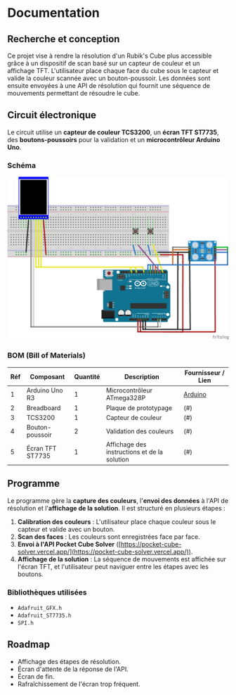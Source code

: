 # Documentation

## Recherche et conception

Ce projet vise à rendre la résolution d'un Rubik's Cube plus accessible grâce à un dispositif de scan basé sur un capteur de couleur et un affichage TFT. L'utilisateur place chaque face du cube sous le capteur et valide la couleur scannée avec un bouton-poussoir. Les données sont ensuite envoyées à une API de résolution qui fournit une séquence de mouvements permettant de résoudre le cube.

## Circuit électronique

Le circuit utilise un **capteur de couleur TCS3200**, un **écran TFT ST7735**, des **boutons-poussoirs** pour la validation et un **microcontrôleur Arduino Uno**.

### Schéma

![Schéma du circuit](/docs/assets/CubeResolver_bb.png)

### BOM (Bill of Materials)

| Réf | Composant        | Quantité | Description                                  | Fournisseur / Lien                                            |
| --- | ---------------- | -------- | -------------------------------------------- | ------------------------------------------------------------- |
| 1   | Arduino Uno R3   | 1        | Microcontrôleur ATmega328P                   | [Arduino](https://store.arduino.cc/products/arduino-uno-rev3) |
| 2   | Breadboard       | 1        | Plaque de prototypage                        | (#)                                                           |
| 3   | TCS3200          | 1        | Capteur de couleur                           | (#)                                                           |
| 4   | Bouton-poussoir  | 2        | Validation des couleurs                      | (#)                                                           |
| 5   | Écran TFT ST7735 | 1        | Affichage des instructions et de la solution | (#)                                                           |

## Programme

Le programme gère la **capture des couleurs**, l'**envoi des données** à l'API de résolution et l'**affichage de la solution**. Il est structuré en plusieurs étapes :

1. **Calibration des couleurs** : L'utilisateur place chaque couleur sous le capteur et valide avec un bouton.
2. **Scan des faces** : Les couleurs sont enregistrées face par face.
3. **Envoi à l'API Pocket Cube Solver** ([https://pocket-cube-solver.vercel.app/](https://pocket-cube-solver.vercel.app/)).
4. **Affichage de la solution** : La séquence de mouvements est affichée sur l'écran TFT, et l'utilisateur peut naviguer entre les étapes avec les boutons.

### Bibliothèques utilisées

- `Adafruit_GFX.h`
- `Adafruit_ST7735.h`
- `SPI.h`

## Roadmap

- Affichage des étapes de résolution.
- Écran d'attente de la réponse de l'API.
- Écran de fin.
- Rafraîchissement de l'écran trop fréquent.
